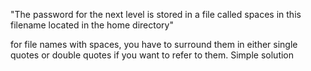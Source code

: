 "The password for the next level is stored in a file called spaces in this filename located in the home directory"

for file names with spaces, you have to surround them in either single quotes or double quotes if you want to refer to them. Simple solution
